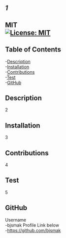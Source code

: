 
  
  ## *1*

   ## MIT <br> [![License: MIT](https://img.shields.io/badge/License-MIT-yellow.svg)](https://opensource.org/licenses/MIT)

  ## Table of Contents

  -[Description](#Description) <br>
  -[Installation](#Installation) <br>
  -[Contributions](#Contributions) <br>
  -[Test](#Test) <br>
  -[GitHub](#Github) <br>

  ## Description
  2

  ## Installation
  3

  ## Contributions
  4

  ## Test
  5

  ## GitHub
  Username<br>
  -bjsmak
  Profile Link below <br>
  -https://github.com/bjsmak
